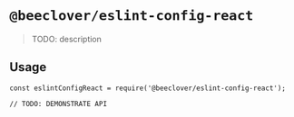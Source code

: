 # `@beeclover/eslint-config-react`

> TODO: description

## Usage

```
const eslintConfigReact = require('@beeclover/eslint-config-react');

// TODO: DEMONSTRATE API
```
